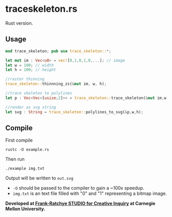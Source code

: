 # traceskeleton.rs

Rust version.


## Usage

```rust
mod trace_skeleton; pub use trace_skeleton::*;

let mut im : Vec<u8> = vec![0,1,0,1,0,...]; // image
let w = 100; // width
let h = 100; // height

//raster thinning
trace_skeleton::thinnning_zs(&mut im, w, h);

//trace skeleton to polylines
let p : Vec<Vec<[usize;2]>> = trace_skeleton::trace_skeleton(&mut im,w,h,0,0,w,h,10,999);

//render as svg string
let svg : String = trace_skeleton::polylines_to_svg(&p,w,h);

```


## Compile

First compile

```
rustc -O example.rs
```

Then run

```
./example img.txt
```

Output will be written to `out.svg`

- `-O` should be passed to the compiler to gain a ~100x speedup.
- `img.txt` is an text file filled with "0" and "1" representing a bitmap image.


**Developed at [Frank-Ratchye STUDIO for Creative Inquiry](https://studioforcreativeinquiry.org) at Carnegie Mellon University.**
